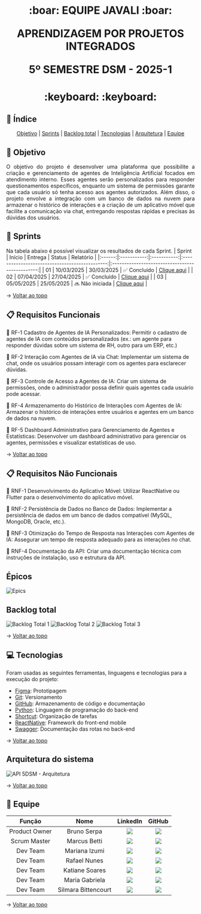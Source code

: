 <span id="topo">
<h1 align='center'>
:boar: EQUIPE JAVALI :boar:

APRENDIZAGEM POR PROJETOS INTEGRADOS

5º SEMESTRE DSM - 2025-1
</h1>

<h1 align='center'> :keyboard:  :keyboard: </h1>

## :mag_right: Índice
<p align='center'>
    <a href="#objetivo">Objetivo</a> | 
    <a href="#sprints">Sprints</a> |
    <a href="#backlog">Backlog total</a> |
    <a href="#tecnologias">Tecnologias</a> |
    <a href="#arquitetura">Arquitetura</a> |
    <a href="#equipe">Equipe</a> 
</p>

<span id='objetivo'>

## :dart: Objetivo
<p align='justify'>
O objetivo do projeto é desenvolver uma plataforma que possibilite a criação e gerenciamento de agentes de Inteligência Artificial focados em atendimento interno. Esses agentes serão personalizados para responder questionamentos específicos, enquanto um sistema de permissões garante que cada usuário só tenha acesso aos agentes autorizados. Além disso, o projeto envolve a integração com um banco de dados na nuvem para armazenar o histórico de interações e a criação de um aplicativo móvel que facilite a comunicação via chat, entregando respostas rápidas e precisas às dúvidas dos usuários.
</p>

<span id='sprints'>

## :pushpin: Sprints
Na tabela abaixo é possível visualizar os resultados de cada Sprint. 
| Sprint |   Início    |    Entrega  |               Status                     |                    Relatório                    |
|:------:|:-----------:|:-----------:|:----------------------------------------------:|:-----------------------------------------------:|
|   01   | 10/03/2025  | 30/03/2025  | :white_check_mark: Concluído        | [Clique aqui](https://github.com/equipe-javali/API_5/tree/sprint1) |
|   02   | 07/04/2025  | 27/04/2025  | :white_check_mark: Concluído                          | [Clique aqui](https://github.com/equipe-javali/API_5/tree/sprint2)  |
|   03   | 05/05/2025  | 25/05/2025  | :soon: Não iniciada                           | [Clique aqui](https://github.com/equipe-javali/API_5/tree/sprint3)  |

→ [Voltar ao topo](#topo)

<span id='backlog'>

## :clipboard: Requisitos Funcionais
:pushpin: RF-1 Cadastro de Agentes de IA Personalizados: Permitir o cadastro de agentes de IA com conteúdos personalizados (ex.: um agente para responder dúvidas sobre um sistema de RH, outro para um ERP, etc.)

:pushpin: RF-2 Interação com Agentes de IA via Chat: Implementar um sistema de chat, onde os usuários possam interagir com os agentes para
esclarecer dúvidas.

:pushpin: RF-3 Controle de Acesso a Agentes de IA: Criar um sistema de permissões, onde o administrador possa definir quais agentes cada
usuário pode acessar.

:pushpin: RF-4 Armazenamento do Histórico de Interações com Agentes de IA: Armazenar o histórico de interações entre usuários e agentes em um banco de dados na
nuvem.

:pushpin: RF-5 Dashboard Administrativo para Gerenciamento de Agentes e Estatísticas: Desenvolver um dashboard administrativo para gerenciar os agentes, permissões e
visualizar estatísticas de uso.


→ [Voltar ao topo](#topo)

## :clipboard: Requisitos Não Funcionais
:pushpin: RNF-1 Desenvolvimento do Aplicativo Móvel: Utilizar ReactNative ou Flutter para o desenvolvimento do aplicativo móvel.

:pushpin: RNF-2 Persistência de Dados no Banco de Dados: Implementar a persistência de dados em um banco de dados compatível (MySQL,
MongoDB, Oracle, etc.).

:pushpin: RNF-3 Otimização do Tempo de Resposta nas Interações com Agentes de IA: Assegurar um tempo de resposta adequado para as interações no chat.

:pushpin: RNF-4 Documentação da API: Criar uma documentação técnica com instruções de instalação, uso e estrutura da API.

##  Épicos

![Epics](https://github.com/user-attachments/assets/feb1fcf2-31d7-4492-9fbf-d52c01be1c54)

## Backlog total
![Backlog Total 1](https://github.com/user-attachments/assets/f187c6b7-1053-4934-b18f-60218648b7ad)
![Backlog Total 2](https://github.com/user-attachments/assets/ce86f043-1b4f-4182-a3e3-a24a94ec29f2)
![Backlog Total 3](https://github.com/user-attachments/assets/d925d6b8-a183-41e9-b355-5664b3169e26)

→ [Voltar ao topo](#topo)

<span id='tecnologias'>

## 💻 Tecnologias
Foram usadas as seguintes ferramentas, linguagens e tecnologias para a execução do projeto:
- [Figma](https://www.figma.com): Prototipagem
- [Git](https://git-scm.com): Versionamento
- [GitHub](https://github.com/): Armazenamento de código e documentação
- [Python](https://www.python.org/): Linguagem de programação do back-end
- [Shortcut](https://tree.taiga.io): Organização de tarefas
- [ReactNative](https://pt-br.reactjs.org/): Framework do front-end mobile
- [Swagger](https://swagger.io): Documentação das rotas no back-end

→ [Voltar ao topo](#topo)

<span id="arquitetura">
    
## Arquitetura do sistema

![API 5DSM - Arquitetura](https://github.com/user-attachments/assets/3ab97b7f-eb75-4c32-808a-68e4e7c27fad)

→ [Voltar ao topo](#topo)


<span id="equipe">

## :busts_in_silhouette: Equipe
|     Função    |         Nome        |                                                                                                    LinkedIn                                                                                                                             |                                                                                    GitHub                                                                                    |
| :-----------: | :-----------------: | :-------------------------------------------------------------------------------------------------------------------------------------------------------------------------------------------------------------------------------------: | :--------------------------------------------------------------------------------------------------------------------------------------------------------------------------: |
| Product Owner      | Bruno Serpa         | <a href="https://www.linkedin.com/in/brunoserpa" target="_blank"> <img src="https://img.shields.io/badge/-LinkedIn-%230077B5?style=for-the-badge&logo=linkedin&logoColor=white" target="_blank">                                        | <a href="https://github.com/BrunoSerpa" target="_blank"><img src="https://img.shields.io/badge/GitHub-100000?style=for-the-badge&logo=github&logoColor=white"></a>           |
| Scrum Master      | Marcus Betti        | <a href="https://www.linkedin.com/in/marcus-betti-715b6614a/" target="_blank"> <img src="https://img.shields.io/badge/-LinkedIn-%230077B5?style=for-the-badge&logo=linkedin&logoColor=white" target="_blank">                           | <a href="https://github.com/marcusvbe"><img src="https://img.shields.io/badge/GitHub-100000?style=for-the-badge&logo=github&logoColor=white"></a>                            |
| Dev Team | Mariana Izumi       | <a href="https://www.linkedin.com/in/mariana-izumi-developer" target="_blank"> <img src="https://img.shields.io/badge/-LinkedIn-%230077B5?style=for-the-badge&logo=linkedin&logoColor=white" target="_blank">                           | <a href="https://github.com/MariMiks/" target="_blank"><img src="https://img.shields.io/badge/GitHub-100000?style=for-the-badge&logo=github&logoColor=white"></a>            |
| Dev Team  | Rafael Nunes        | <a href="https://www.linkedin.com/in/rafael-nunes-silva" target="_blank"> <img src="https://img.shields.io/badge/-LinkedIn-%230077B5?style=for-the-badge&logo=linkedin&logoColor=white" target="_blank">                                | <a href="https://github.com/Rafael-Nunes-Silva" target="_blank"><img src="https://img.shields.io/badge/GitHub-100000?style=for-the-badge&logo=github&logoColor=white"></a>   |
| Dev Team      | Katiane Soares      | <a href="https://www.linkedin.com/in/katiane-soares-4b8193245/" target="_blank"> <img src="https://img.shields.io/badge/-LinkedIn-%230077B5?style=for-the-badge&logo=linkedin&logoColor=white" target="_blank">                         | <a href="https://github.com/Katianefatec" target="_blank"><img src="https://img.shields.io/badge/GitHub-100000?style=for-the-badge&logo=github&logoColor=white"></a>         |
| Dev Team      | Maria Gabriela      | <a href="https://www.linkedin.com/in/gabrieia-mello-3819a9270/" target="_blank"> <img src="https://img.shields.io/badge/-LinkedIn-%230077B5?style=for-the-badge&logo=linkedin&logoColor=white" target="_blank">                         | <a href="https://github.com/MariaGabrielaMello" target="_blank"><img src="https://img.shields.io/badge/GitHub-100000?style=for-the-badge&logo=github&logoColor=white"></a>   |
| Dev Team      | Silmara Bittencourt | <a href="https://www.linkedin.com/in/silmara-in%C3%AAs-bittencourt-da-costa-243478214/" target="_blank"> <img src="https://img.shields.io/badge/-LinkedIn-%230077B5?style=for-the-badge&logo=linkedin&logoColor=white" target="_blank"> | <a href="https://github.com/SBittencourt"><img src="https://img.shields.io/badge/GitHub-100000?style=for-the-badge&logo=github&logoColor=white"></a>                         |

→ [Voltar ao topo](#topo)
